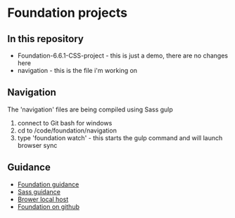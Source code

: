 # Foundation projects

## In this repository

- Foundation-6.6.1-CSS-project - this is just a demo, there are no changes here
- navigation - this is the file i'm working on

## Navigation

The 'navigation' files are being compiled using Sass gulp

1. connect to Git bash for windows
2. cd to /code/foundation/navigation
3. type 'foundation watch' - this starts the gulp command and will launch browser sync

## Guidance

- [Foundation guidance](https://get.foundation/)
- [Sass guidance](https://sass-lang.com/)
- [Brower local host](http://localhost:3000/)
- [Foundation on github](https://github.com/foundation/foundation-sites)
